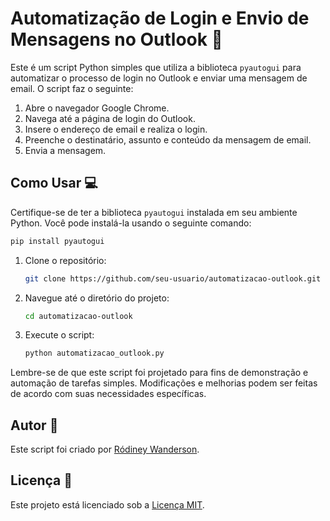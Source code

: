 # Automatização de Login e Envio de Mensagens no Outlook 🤖

Este é um script Python simples que utiliza a biblioteca `pyautogui` para automatizar o processo de login no Outlook e enviar uma mensagem de email. O script faz o seguinte:

1. Abre o navegador Google Chrome.
2. Navega até a página de login do Outlook.
3. Insere o endereço de email e realiza o login.
4. Preenche o destinatário, assunto e conteúdo da mensagem de email.
5. Envia a mensagem.

## Como Usar 💻

Certifique-se de ter a biblioteca `pyautogui` instalada em seu ambiente Python. Você pode instalá-la usando o seguinte comando:

```bash
pip install pyautogui
```

1. Clone o repositório:

   ```bash
   git clone https://github.com/seu-usuario/automatizacao-outlook.git
   ```

2. Navegue até o diretório do projeto:

   ```bash
   cd automatizacao-outlook
   ```

3. Execute o script:

   ```bash
   python automatizacao_outlook.py
   ```

Lembre-se de que este script foi projetado para fins de demonstração e automação de tarefas simples. Modificações e melhorias podem ser feitas de acordo com suas necessidades específicas.

## Autor 👔

Este script foi criado por [Ródiney Wanderson](https://github.com/rodineyw).

## Licença 🪪

Este projeto está licenciado sob a [Licença MIT](LICENSE).
